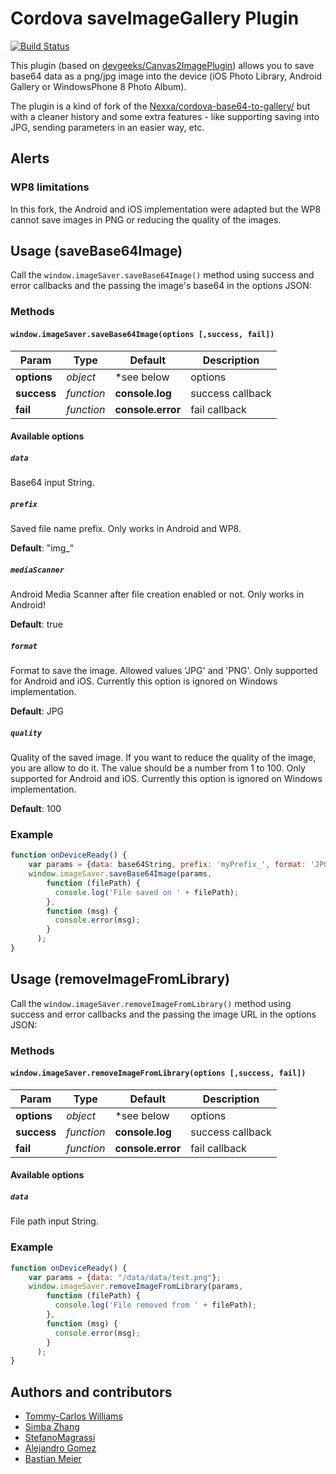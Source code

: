 # Cordova saveImageGallery Plugin

[![Build Status](https://travis-ci.org/agomezmoron/cordova-save-image-gallery.svg?branch=master)](https://travis-ci.org/agomezmoron/cordova-save-image-gallery)

This plugin (based on [devgeeks/Canvas2ImagePlugin](http://github.com/devgeeks/Canvas2ImagePlugin)) allows you to save base64 data as a png/jpg image into the device (iOS Photo Library, Android Gallery or WindowsPhone 8 Photo Album).

The plugin is a kind of fork of the [Nexxa/cordova-base64-to-gallery/](http://github.com/Nexxa/cordova-base64-to-gallery) but with a cleaner history and some extra features - like supporting saving into JPG, sending parameters in an easier way, etc.

## Alerts

### WP8 limitations
In this fork, the Android and iOS implementation were adapted but the WP8 cannot save images in PNG or reducing the quality of the images.

## Usage (saveBase64Image)
Call the `window.imageSaver.saveBase64Image()` method using success and error callbacks and the passing the image's base64 in the options JSON:

### Methods
#### `window.imageSaver.saveBase64Image(options [,success, fail])`

Param       | Type       | Default           | Description
----------- | ---------- | ----------------- | ------------------
**options** | *object*   | \*see below       | options
**success** | *function* | **console.log**   | success callback
**fail**    | *function* | **console.error** | fail callback

#### Available options

##### `data`
Base64 input String.

##### `prefix`
Saved file name prefix. Only works in Android and WP8.

**Default**: "img_"

##### `mediaScanner`
Android Media Scanner after file creation enabled or not. Only works in Android!

**Default**: true

##### `format`
Format to save the image. Allowed values 'JPG' and 'PNG'. Only supported for Android and iOS. Currently this option is ignored on Windows implementation.

**Default**: JPG

##### `quality`
Quality of the saved image. If you want to reduce the quality of the image, you are allow to do it. The value should be a number from 1 to 100. Only supported for Android and iOS. Currently this option is ignored on Windows implementation.

**Default**: 100

### Example

```javascript
function onDeviceReady() {
    var params = {data: base64String, prefix: 'myPrefix_', format: 'JPG', quality: 80, mediaScanner: true};
    window.imageSaver.saveBase64Image(params,
        function (filePath) {
          console.log('File saved on ' + filePath);
        },
        function (msg) {
          console.error(msg);
        }
      );
}
```

## Usage (removeImageFromLibrary)
Call the `window.imageSaver.removeImageFromLibrary()` method using success and error callbacks and the passing the image URL in the options JSON:

### Methods
#### `window.imageSaver.removeImageFromLibrary(options [,success, fail])`

Param       | Type       | Default           | Description
----------- | ---------- | ----------------- | ------------------
**options** | *object*   | \*see below       | options
**success** | *function* | **console.log**   | success callback
**fail**    | *function* | **console.error** | fail callback

#### Available options

##### `data`
File path input String.

### Example

```javascript
function onDeviceReady() {
    var params = {data: "/data/data/test.png"};
    window.imageSaver.removeImageFromLibrary(params,
        function (filePath) {
          console.log('File removed from ' + filePath);
        },
        function (msg) {
          console.error(msg);
        }
      );
}
```

## Authors and contributors
- [Tommy-Carlos Williams](http://github.com/devgeeks)
- [Simba Zhang](http://github.com/solderzzc)
- [StefanoMagrassi](http://github.com/StefanoMagrassi)
- [Alejandro Gomez](http://github.com/agomezmoron)
- [Bastian Meier](http://github.com/bastian-meier)
